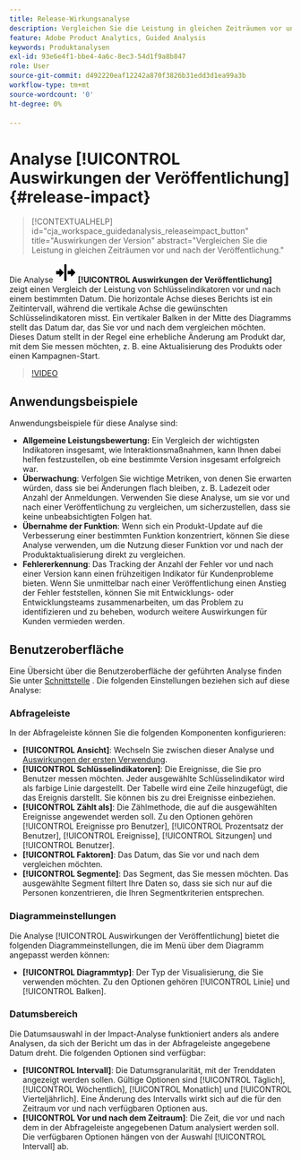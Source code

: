 ```yaml
---
title: Release-Wirkungsanalyse
description: Vergleichen Sie die Leistung in gleichen Zeiträumen vor und nach der Veröffentlichung.
feature: Adobe Product Analytics, Guided Analysis
keywords: Produktanalysen
exl-id: 93e6e4f1-bbe4-4a6c-8ec3-54d1f9a8b847
role: User
source-git-commit: d492220eaf12242a870f3826b31edd3d1ea99a3b
workflow-type: tm+mt
source-wordcount: '0'
ht-degree: 0%

---
```


# Analyse [!UICONTROL Auswirkungen der Veröffentlichung] {#release-impact}

<!-- markdownlint-disable MD034 -->

>[!CONTEXTUALHELP]
>id="cja_workspace_guidedanalysis_releaseimpact_button"
>title="Auswirkungen der Version"
>abstract="Vergleichen Sie die Leistung in gleichen Zeiträumen vor und nach der Veröffentlichung."

<!-- markdownlint-enable MD034 -->

Die Analyse ![Release](/help/assets/icons/Release.svg) **[!UICONTROL Auswirkungen der Veröffentlichung]** zeigt einen Vergleich der Leistung von Schlüsselindikatoren vor und nach einem bestimmten Datum. Die horizontale Achse dieses Berichts ist ein Zeitintervall, während die vertikale Achse die gewünschten Schlüsselindikatoren misst. Ein vertikaler Balken in der Mitte des Diagramms stellt das Datum dar, das Sie vor und nach dem vergleichen möchten. Dieses Datum stellt in der Regel eine erhebliche Änderung am Produkt dar, mit dem Sie messen möchten, z. B. eine Aktualisierung des Produkts oder einen Kampagnen-Start.

>[!VIDEO](https://video.tv.adobe.com/v/3421665/?learn=on)

## Anwendungsbeispiele

Anwendungsbeispiele für diese Analyse sind:

* **Allgemeine Leistungsbewertung:** Ein Vergleich der wichtigsten Indikatoren insgesamt, wie Interaktionsmaßnahmen, kann Ihnen dabei helfen festzustellen, ob eine bestimmte Version insgesamt erfolgreich war.
* **Überwachung**: Verfolgen Sie wichtige Metriken, von denen Sie erwarten würden, dass sie bei Änderungen flach bleiben, z. B. Ladezeit oder Anzahl der Anmeldungen. Verwenden Sie diese Analyse, um sie vor und nach einer Veröffentlichung zu vergleichen, um sicherzustellen, dass sie keine unbeabsichtigten Folgen hat.
* **Übernahme der Funktion**: Wenn sich ein Produkt-Update auf die Verbesserung einer bestimmten Funktion konzentriert, können Sie diese Analyse verwenden, um die Nutzung dieser Funktion vor und nach der Produktaktualisierung direkt zu vergleichen.
* **Fehlererkennung**: Das Tracking der Anzahl der Fehler vor und nach einer Version kann einen frühzeitigen Indikator für Kundenprobleme bieten. Wenn Sie unmittelbar nach einer Veröffentlichung einen Anstieg der Fehler feststellen, können Sie mit Entwicklungs- oder Entwicklungsteams zusammenarbeiten, um das Problem zu identifizieren und zu beheben, wodurch weitere Auswirkungen für Kunden vermieden werden.

## Benutzeroberfläche

Eine Übersicht über die Benutzeroberfläche der geführten Analyse finden Sie unter [Schnittstelle](../overview.md#interface) . Die folgenden Einstellungen beziehen sich auf diese Analyse:

### Abfrageleiste

In der Abfrageleiste können Sie die folgenden Komponenten konfigurieren:

* **[!UICONTROL Ansicht]**: Wechseln Sie zwischen dieser Analyse und [Auswirkungen der ersten Verwendung](first-use-impact.md).
* **[!UICONTROL Schlüsselindikatoren]**: Die Ereignisse, die Sie pro Benutzer messen möchten. Jeder ausgewählte Schlüsselindikator wird als farbige Linie dargestellt. Der Tabelle wird eine Zeile hinzugefügt, die das Ereignis darstellt. Sie können bis zu drei Ereignisse einbeziehen.
* **[!UICONTROL Zählt als]**: Die Zählmethode, die auf die ausgewählten Ereignisse angewendet werden soll. Zu den Optionen gehören [!UICONTROL Ereignisse pro Benutzer], [!UICONTROL Prozentsatz der Benutzer], [!UICONTROL Ereignisse], [!UICONTROL Sitzungen] und [!UICONTROL Benutzer].
* **[!UICONTROL Faktoren]**: Das Datum, das Sie vor und nach dem vergleichen möchten.
* **[!UICONTROL Segmente]**: Das Segment, das Sie messen möchten. Das ausgewählte Segment filtert Ihre Daten so, dass sie sich nur auf die Personen konzentrieren, die Ihren Segmentkriterien entsprechen.

### Diagrammeinstellungen

Die Analyse [!UICONTROL Auswirkungen der Veröffentlichung] bietet die folgenden Diagrammeinstellungen, die im Menü über dem Diagramm angepasst werden können:

* **[!UICONTROL Diagrammtyp]**: Der Typ der Visualisierung, die Sie verwenden möchten. Zu den Optionen gehören [!UICONTROL Linie] und [!UICONTROL Balken].

### Datumsbereich

Die Datumsauswahl in der Impact-Analyse funktioniert anders als andere Analysen, da sich der Bericht um das in der Abfrageleiste angegebene Datum dreht. Die folgenden Optionen sind verfügbar:

* **[!UICONTROL Intervall]**: Die Datumsgranularität, mit der Trenddaten angezeigt werden sollen. Gültige Optionen sind [!UICONTROL Täglich], [!UICONTROL Wöchentlich], [!UICONTROL Monatlich] und [!UICONTROL Vierteljährlich]. Eine Änderung des Intervalls wirkt sich auf die für den Zeitraum vor und nach verfügbaren Optionen aus.
* **[!UICONTROL Vor und nach dem Zeitraum]**: Die Zeit, die vor und nach dem in der Abfrageleiste angegebenen Datum analysiert werden soll. Die verfügbaren Optionen hängen von der Auswahl [!UICONTROL Intervall] ab.


<!--
## Example

See below for an example of the analysis.

![Release impact](../assets/release-impact.png)

-->
